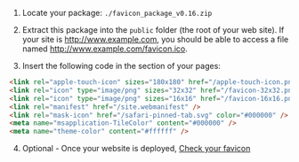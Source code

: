 1. Locate your package: `./favicon_package_v0.16.zip`

2. Extract this package into the `public` folder (the root of your web site). If your site is http://www.example.com, you should be able to access a file named http://www.example.com/favicon.ico.

3. Insert the following code in the <head> section of your pages:

```html
<link rel="apple-touch-icon" sizes="180x180" href="/apple-touch-icon.png" />
<link rel="icon" type="image/png" sizes="32x32" href="/favicon-32x32.png" />
<link rel="icon" type="image/png" sizes="16x16" href="/favicon-16x16.png" />
<link rel="manifest" href="/site.webmanifest" />
<link rel="mask-icon" href="/safari-pinned-tab.svg" color="#000000" />
<meta name="msapplication-TileColor" content="#000000" />
<meta name="theme-color" content="#ffffff" />
```

4. Optional - Once your website is deployed, [Check your favicon](https://realfavicongenerator.net/favicon_checker)
